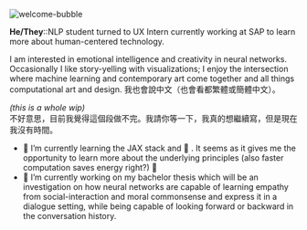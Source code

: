![welcome-bubble](https://user-images.githubusercontent.com/38283585/130285518-4667d2ea-a22c-4b9c-b808-37d2fe439a39.png)



**He/They**::NLP student turned to UX Intern currently working at SAP to learn more about human-centered technology.  
  
I am interested in emotional intelligence and creativity in neural networks. Occasionally I like story-yelling with visualizations; I enjoy the intersection where machine learning and contemporary art come together and all things computational art and design.
我也會說中文（也會看都繁體或簡體中文）。

_(this is a whole wip)_  
不好意思，目前我覺得這個段做不完。我請你等一下，我真的想繼續寫，但是現在我沒有時間。

- 🌱 I’m currently learning the JAX stack and 🤗 . It seems as it gives me the opportunity to learn more about the underlying principles (also faster computation saves energy right?) 🎉
- 🔭 I’m currently working on my bachelor thesis which will be an investigation on how neural networks are capable of learning empathy from social-interaction and moral commonsense and express it in a dialogue setting, while being capable of looking forward or backward in the conversation history.

<!--
**benjaminbeilharz/benjaminbeilharz** is a ✨ _special_ ✨ repository because its `README.md` (this file) appears on your GitHub profile.

Here are some ideas to get you started:



- 👯 I’m looking to collaborate on ...
- 🤔 I’m looking for help with ...
- 💬 Ask me about ...
- 📫 How to reach me: ...
- 😄 Pronouns: ...
- ⚡ Fun fact: ...
-->
